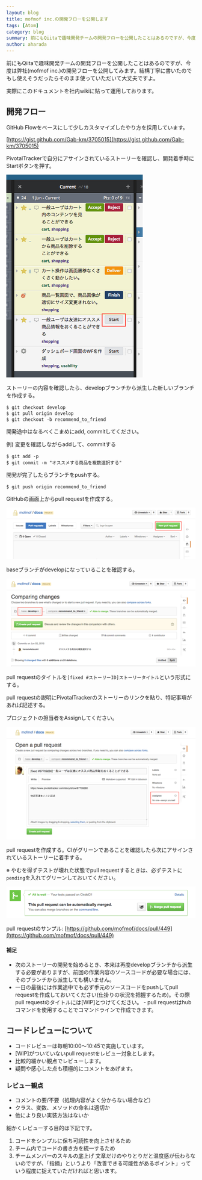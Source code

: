 ```yaml
---
layout: blog
title: mofmof inc.の開発フローを公開します
tags: [Atom]
category: blog
summary: 前にもQiitaで趣味開発チームの開発フローを公開したことはあるのですが、今度は弊社(mofmof inc.)の開発フローを公開してみます。結構丁寧に書いたのでもし使えそうだったらそのまま使っていただいて大丈夫ですよ。
author: aharada
---
```


前にもQiitaで趣味開発チームの開発フローを公開したことはあるのですが、今度は弊社(mofmof inc.)の開発フローを公開してみます。結構丁寧に書いたのでもし使えそうだったらそのまま使っていただいて大丈夫ですよ。

実際にこのドキュメントを社内wikiに貼って運用しております。

## 開発フロー
GitHub Flowをベースにして少しカスタマイズしたやり方を採用しています。  

[https://gist.github.com/Gab-km/3705015](https://gist.github.com/Gab-km/3705015)

PivotalTrackerで自分にアサインされているストーリーを確認し、開発着手時にStartボタンを押す。

![](../images/blog/2015-06-06-develop-flow/pivo.png)

ストーリーの内容を確認したら、developブランチから派生した新しいブランチを作成する。

```
$ git checkout develop
$ git pull origin develop
$ git checkout -b recommend_to_friend
```

開発途中はなるべくこまめにadd, commitしてください。

例) 変更を確認しながらaddして、commitする

```
$ git add -p
$ git commit -m "オススメする商品を複数選択する"
```

開発が完了したらブランチをpushする。

```
$ git push origin recommend_to_friend
```

GitHubの画面上からpull requestを作成する。

![](../images/blog/2015-06-06-develop-flow/github01.png)

baseブランチがdevelopになっていることを確認する。

![](../images/blog/2015-06-06-develop-flow/github02.png)


pull requestのタイトルを```[fixed #ストーリーID]ストーリータイトル```という形式にする。

pull requestの説明にPivotalTrackerのストーリーのリンクを貼り、特記事項があれば記述する。

プロジェクトの担当者をAssignしてください。

![](../images/blog/2015-06-06-develop-flow/github03.png)

pull requestを作成する。CIがグリーンであることを確認したら次にアサインされているストーリーに着手する。

※ やむを得ずテストが壊れた状態でpull requestするときは、必ずテストに`pending`を入れてグリーンしておいてください。

![](../images/blog/2015-06-06-develop-flow/github04.png)


pull requestのサンプル: [https://github.com/mofmof/docs/pull/449](https://github.com/mofmof/docs/pull/449)


#### 補足
- 次のストーリーの開発を始めるとき、本来は再度developブランチから派生する必要がありますが、前回の作業内容のソースコードが必要な場合には、そのブランチから派生しても構いません。
- 一日の最後には作業途中でも必ず手元のソースコードをpushしてpull requestを作成しておいてください(仕掛りの状況を把握するため)。その際pull requestのタイトルには[WIP]とつけてください。  - pull requestはhubコマンドを使用することでコマンドラインで作成できます。

## コードレビューについて
- コードレビューは毎朝10:00〜10:45で実施しています。
- [WIP]がついていないpull requestをレビュー対象とします。
- 比較的細かい観点でレビューします。
- 疑問や感心した点も積極的にコメントをあげます。

### レビュー観点
* コメントの要/不要（処理内容がよく分からない場合など）
* クラス、変数、メソッドの命名は適切か
* 他により良い実装方法はないか

細かくレビューする目的は下記です。

1. コードをシンプルに保ち可読性を向上させるため
1. チーム内でコードの書き方を統一するため
1. チームメンバーのスキルの底上げ
文章だけのやりとりだと温度感が伝わらないのですが、「指摘」というより「改善できる可能性があるポイント」っていう程度に捉えていただければと思います。
